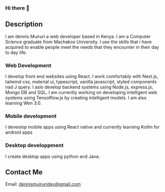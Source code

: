 ### Hi there 👋

## Description
I am dennis Muiruri a web developer based in Kenya. I am a Computer Science graduate from Machakos University. I use the skills that i have acquired to enable people meet the needs that they encounter in their day to day life.

### Web Development
I develop front end websites using React. I work comfortably with Next.js, tailwind css, material ui, typescript, vanilla javascript, styled components nad J query. I aslo develop backend systems using Node.js, express.js, Mongo DB and SQL. I am currently working on developing intelligent web systems using Tensolflow.js by creating intelligent models. I am also learning Wen 3.0.

### Mobile development
I deveolop mobile apps using React native and currently learning Kotlin for android apps

### Desktop developpment
I create desktop apps using python and Java.

## Contact Me
Email: dennismuiruridev@gmail.com


<!--
**Muiruriscode/Muiruriscode** is a ✨ _special_ ✨ repository because its `README.md` (this file) appears on your GitHub profile.

Here are some ideas to get you started:


- 🤔 I’m looking for help with ...
- 💬 Ask me about ...
- 📫 How to reach me: ...
- 😄 Pronouns: ...
- ⚡ Fun fact: ...
-->
